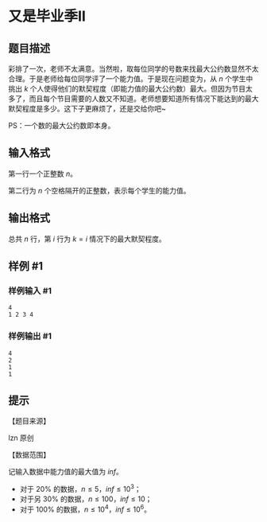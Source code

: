 # 又是毕业季II

## 题目描述

彩排了一次，老师不太满意。当然啦，取每位同学的号数来找最大公约数显然不太合理。于是老师给每位同学评了一个能力值。于是现在问题变为，从 $n$ 个学生中挑出 $k$ 个人使得他们的默契程度（即能力值的最大公约数）最大。但因为节目太多了，而且每个节目需要的人数又不知道。老师想要知道所有情况下能达到的最大默契程度是多少。这下子更麻烦了，还是交给你吧~

PS：一个数的最大公约数即本身。


## 输入格式

第一行一个正整数 $n$。

第二行为 $n$ 个空格隔开的正整数，表示每个学生的能力值。


## 输出格式

总共 $n$ 行，第 $i$ 行为 $k=i$ 情况下的最大默契程度。


## 样例 #1

### 样例输入 #1
```
4
1 2 3 4
```

### 样例输出 #1

```
4
2
1
1
```

## 提示

【题目来源】

lzn 原创

【数据范围】

记输入数据中能力值的最大值为 $\textit{inf}$。

- 对于 $20\%$ 的数据，$n \leq 5$，$\textit{inf}\leq 10^3$；
- 对于另 $30\%$ 的数据，$n \leq 100$，$\textit{inf} \leq 10$；
- 对于 $100\%$ 的数据，$n \leq 10^4$，$\textit{inf} \leq 10^6$。
